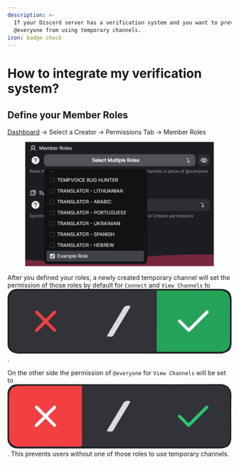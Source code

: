 ```yaml
---
description: >-
  If your Discord server has a verification system and you want to prevent
  @everyone from using temporary channels.
icon: badge-check
---
```


# How to integrate my verification system?

## Define your **Member Roles**

&#x20;[Dashboard](https://tempvoice.xyz/dashboard) -> Select a Creator -> Permissions Tab -> Member Roles

<figure><img src="../.gitbook/assets/image (19).png" alt=""><figcaption></figcaption></figure>

After you defined your roles, a newly created temporary channel will set the permission of those roles by default for `Connect` and `View Channels` to <img src="../.gitbook/assets/On.png" alt="" data-size="line">.

On the other side the permission of `@everyone` for `View Channels` will be set to <img src="../.gitbook/assets/Off.png" alt="" data-size="line">. This prevents users without one of those roles to use temporary channels.
